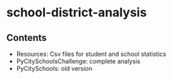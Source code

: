 # school-district-analysis

## Contents
- Resources: Csv files for student and school statistics
- PyCitySchoolsChallenge: complete analysis
- PyCitySchools: old version
